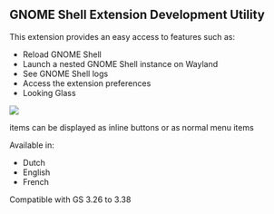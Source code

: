 ## GNOME Shell Extension Development Utility

This extension provides an easy access to features such as:

- Reload GNOME Shell
- Launch a nested GNOME Shell instance on Wayland
- See GNOME Shell logs
- Access the extension preferences
- Looking Glass

![](https://i.imgur.com/64Z2WrA.png)

items can be displayed as inline buttons or as normal menu items

Available in:

- Dutch
- English
- French

Compatible with GS 3.26 to 3.38

